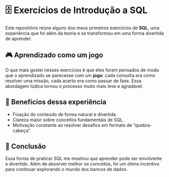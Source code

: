 # 🗄️ Exercícios de Introdução a SQL

Este repositório reúne alguns dos meus primeiros exercícios de **SQL**, uma experiência que foi além da teoria e se transformou em uma forma divertida de aprender.

## 🎮 Aprendizado como um jogo

O que mais gostei nesses exercícios é que eles foram pensados de modo que o aprendizado se parecesse com um **jogo**: cada consulta era como resolver uma missão, cada acerto era como passar de fase. Essa abordagem lúdica tornou o processo muito mais leve e agradável.

## 📌 Benefícios dessa experiência

* Fixação do conteúdo de forma natural e divertida.
* Clareza maior sobre conceitos fundamentais de SQL.
* Motivação constante ao resolver desafios em formato de “quebra-cabeça”.

## 🎯 Conclusão

Essa forma de praticar SQL me mostrou que aprender pode ser envolvente e divertido. Além de absorver melhor os conceitos, foi um ótimo incentivo para continuar explorando o mundo dos bancos de dados.
